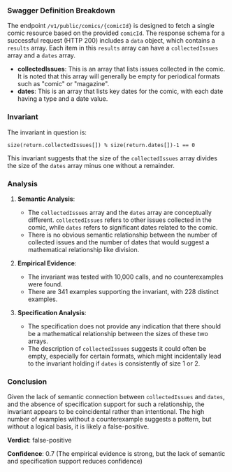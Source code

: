 ### Swagger Definition Breakdown

The endpoint `/v1/public/comics/{comicId}` is designed to fetch a single comic resource based on the provided `comicId`. The response schema for a successful request (HTTP 200) includes a `data` object, which contains a `results` array. Each item in this `results` array can have a `collectedIssues` array and a `dates` array.

- **collectedIssues**: This is an array that lists issues collected in the comic. It is noted that this array will generally be empty for periodical formats such as "comic" or "magazine".
- **dates**: This is an array that lists key dates for the comic, with each date having a type and a date value.

### Invariant

The invariant in question is:

```
size(return.collectedIssues[]) % size(return.dates[])-1 == 0
```

This invariant suggests that the size of the `collectedIssues` array divides the size of the `dates` array minus one without a remainder.

### Analysis

1. **Semantic Analysis**:
   - The `collectedIssues` array and the `dates` array are conceptually different. `collectedIssues` refers to other issues collected in the comic, while `dates` refers to significant dates related to the comic.
   - There is no obvious semantic relationship between the number of collected issues and the number of dates that would suggest a mathematical relationship like division.

2. **Empirical Evidence**:
   - The invariant was tested with 10,000 calls, and no counterexamples were found.
   - There are 341 examples supporting the invariant, with 228 distinct examples.

3. **Specification Analysis**:
   - The specification does not provide any indication that there should be a mathematical relationship between the sizes of these two arrays.
   - The description of `collectedIssues` suggests it could often be empty, especially for certain formats, which might incidentally lead to the invariant holding if `dates` is consistently of size 1 or 2.

### Conclusion

Given the lack of semantic connection between `collectedIssues` and `dates`, and the absence of specification support for such a relationship, the invariant appears to be coincidental rather than intentional. The high number of examples without a counterexample suggests a pattern, but without a logical basis, it is likely a false-positive.

**Verdict**: false-positive

**Confidence**: 0.7 (The empirical evidence is strong, but the lack of semantic and specification support reduces confidence)
